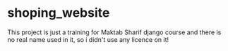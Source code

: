 # shoping_website
This project is just a training for Maktab Sharif django course and there is no real name used in it, so i didn't use any licence on it!
